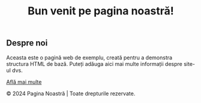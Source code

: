 <!DOCTYPE html>
<html lang="ro">
<head>
    <meta charset="UTF-8">
    <meta name="viewport" content="width=device-width, initial-scale=1.0">
   
  
</head>
<body>

<header>
    <h1>Bun venit pe pagina noastră!</h1>
</header>

<main>
    <h2>Despre noi</h2>
    <p>Aceasta este o pagină web de exemplu, creată pentru a demonstra structura HTML de bază. Puteți adăuga aici mai multe informații despre site-ul dvs.</p>
    <a href="#">Află mai multe</a>
</main>

<footer>
    <p>&copy; 2024 Pagina Noastră | Toate drepturile rezervate.</p>
</footer>

</body>
</html>
